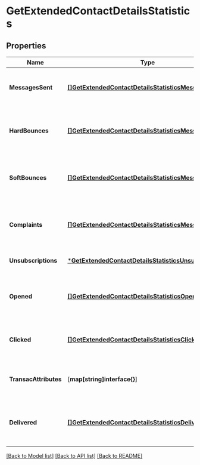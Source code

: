 # GetExtendedContactDetailsStatistics

## Properties
Name | Type | Description | Notes
------------ | ------------- | ------------- | -------------
**MessagesSent** | [**[]GetExtendedContactDetailsStatisticsMessagesSent**](GetExtendedContactDetailsStatisticsMessagesSent.md) | Listing of the sent campaign for the contact | [optional] [default to null]
**HardBounces** | [**[]GetExtendedContactDetailsStatisticsMessagesSent**](GetExtendedContactDetailsStatisticsMessagesSent.md) | Listing of the hardbounes generated by the contact | [optional] [default to null]
**SoftBounces** | [**[]GetExtendedContactDetailsStatisticsMessagesSent**](GetExtendedContactDetailsStatisticsMessagesSent.md) | Listing of the softbounes generated by the contact | [optional] [default to null]
**Complaints** | [**[]GetExtendedContactDetailsStatisticsMessagesSent**](GetExtendedContactDetailsStatisticsMessagesSent.md) | Listing of the complaints generated by the contact | [optional] [default to null]
**Unsubscriptions** | [***GetExtendedContactDetailsStatisticsUnsubscriptions**](GetExtendedContactDetailsStatisticsUnsubscriptions.md) |  | [optional] [default to null]
**Opened** | [**[]GetExtendedContactDetailsStatisticsOpened**](GetExtendedContactDetailsStatisticsOpened.md) | Listing of the openings generated by the contact | [optional] [default to null]
**Clicked** | [**[]GetExtendedContactDetailsStatisticsClicked**](GetExtendedContactDetailsStatisticsClicked.md) | Listing of the clicks generated by the contact | [optional] [default to null]
**TransacAttributes** | [**map[string]interface{}**] | Listing of the transactional attributes for the contact | [optional] [default to null]
**Delivered** | [**[]GetExtendedContactDetailsStatisticsDelivered**](GetExtendedContactDetailsStatisticsDelivered.md) | Listing of the delivered campaign for the contact | [optional] [default to null]

[[Back to Model list]](../README.md#documentation-for-models) [[Back to API list]](../README.md#documentation-for-api-endpoints) [[Back to README]](../README.md)


